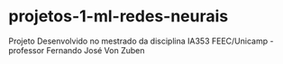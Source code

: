 # projetos-1-ml-redes-neurais
Projeto Desenvolvido no mestrado da disciplina IA353 FEEC/Unicamp - professor Fernando José Von Zuben
